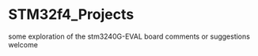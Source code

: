 STM32f4_Projects
================

some exploration of the stm3240G-EVAL board
comments or suggestions welcome 
